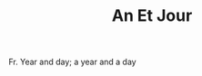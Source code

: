 ---
title: An Et Jour
letter: A
permalink: "/definitions/an-et-jour.html"
body: Fr. Year and day; a year and a day
published_at: '2018-07-07'
source: Black's Law Dictionary
layout: post
---